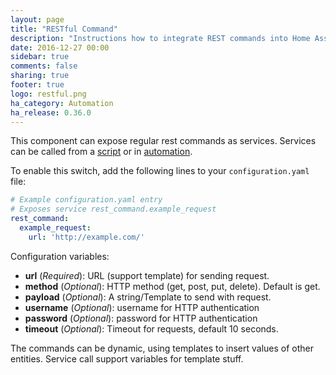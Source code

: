```yaml
---
layout: page
title: "RESTful Command"
description: "Instructions how to integrate REST commands into Home Assistant."
date: 2016-12-27 00:00
sidebar: true
comments: false
sharing: true
footer: true
logo: restful.png
ha_category: Automation
ha_release: 0.36.0
---
```


This component can expose regular rest commands as services. Services can be called from a [script] or in [automation].

[script]: /components/script/
[automation]: /getting-started/automation/

To enable this switch, add the following lines to your `configuration.yaml` file:
```yaml
# Example configuration.yaml entry
# Exposes service rest_command.example_request 
rest_command:
  example_request:
    url: 'http://example.com/'
```

Configuration variables:
- **url** (*Required*): URL (support template) for sending request.
- **method** (*Optional*): HTTP method (get, post, put, delete). Default is get.
- **payload** (*Optional*): A string/Template to send with request.
- **username** (*Optional*): username for HTTP authentication
- **password** (*Optional*): password for HTTP authentication
- **timeout** (*Optional*): Timeout for requests, default 10 seconds.

The commands can be dynamic, using templates to insert values of other entities. Service call support variables for template stuff.

